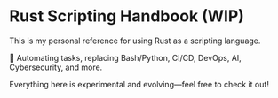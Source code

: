 # Rust Scripting Handbook (WIP)

This is my personal reference for using Rust as a scripting language.

🚀 Automating tasks, replacing Bash/Python, CI/CD, DevOps, AI, Cybersecurity, and more.

Everything here is experimental and evolving—feel free to check it out!
